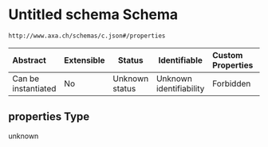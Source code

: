 # Untitled schema Schema

```txt
http://www.axa.ch/schemas/c.json#/properties
```




| Abstract            | Extensible | Status         | Identifiable            | Custom Properties | Additional Properties | Access Restrictions | Defined In                                |
| :------------------ | ---------- | -------------- | ----------------------- | :---------------- | --------------------- | ------------------- | ----------------------------------------- |
| Can be instantiated | No         | Unknown status | Unknown identifiability | Forbidden         | Allowed               | none                | [c.json\*](c.json "open original schema") |

## properties Type

unknown
